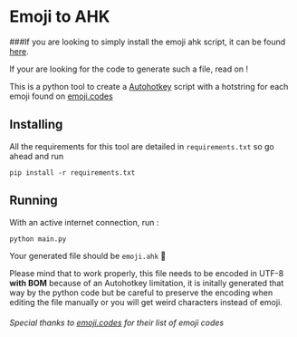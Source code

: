 # Emoji to AHK

###If  you are looking to simply install the emoji ahk script, it can be found [here](https://github.com/alexmick/emoji-to-ahk/releases).

If your are looking for the code to generate such a file, read on !

This is a python tool to create a [Autohotkey](https://autohotkey.com)
script with a hotstring for each emoji found on [emoji.codes](http://emoji.codes/family)

## Installing

All the requirements for this tool are detailed in `requirements.txt` so go ahead and run
```
pip install -r requirements.txt
```

## Running

With an active internet connection, run :
```
python main.py
```

Your generated file should be `emoji.ahk` :tada:

Please mind that to work properly, this file needs to be encoded in UTF-8 **with BOM**
because of an Autohotkey limitation, it is initally generated that way by the python code but be careful
to preserve the encoding when editing the file manually or you will get weird characters
instead of emoji.

###### Special thanks to [emoji.codes](http://emoji.codes/family) for their list of emoji codes
